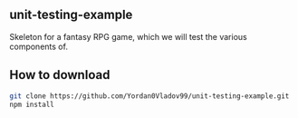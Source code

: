## unit-testing-example

Skeleton for a fantasy RPG game, which we will test the various components of.

## How to download

```bash
git clone https://github.com/Yordan0Vladov99/unit-testing-example.git
npm install
```